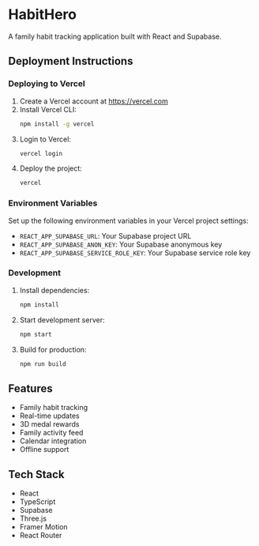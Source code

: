 # HabitHero

A family habit tracking application built with React and Supabase.

## Deployment Instructions

### Deploying to Vercel

1. Create a Vercel account at https://vercel.com
2. Install Vercel CLI:
   ```bash
   npm install -g vercel
   ```
3. Login to Vercel:
   ```bash
   vercel login
   ```
4. Deploy the project:
   ```bash
   vercel
   ```

### Environment Variables

Set up the following environment variables in your Vercel project settings:

- `REACT_APP_SUPABASE_URL`: Your Supabase project URL
- `REACT_APP_SUPABASE_ANON_KEY`: Your Supabase anonymous key
- `REACT_APP_SUPABASE_SERVICE_ROLE_KEY`: Your Supabase service role key

### Development

1. Install dependencies:
   ```bash
   npm install
   ```

2. Start development server:
   ```bash
   npm start
   ```

3. Build for production:
   ```bash
   npm run build
   ```

## Features

- Family habit tracking
- Real-time updates
- 3D medal rewards
- Family activity feed
- Calendar integration
- Offline support

## Tech Stack

- React
- TypeScript
- Supabase
- Three.js
- Framer Motion
- React Router
